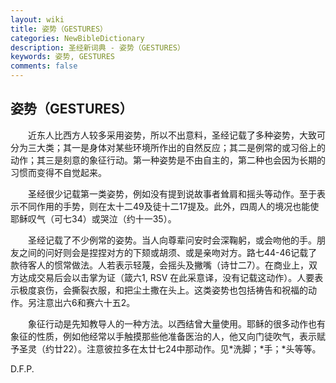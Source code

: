 ```yaml
---
layout: wiki
title: 姿势（GESTURES）
categories: NewBibleDictionary
description: 圣经新词典 - 姿势（GESTURES）
keywords: 姿势, GESTURES
comments: false
---
```


## 姿势（GESTURES）

　　近东人比西方人较多采用姿势，所以不出意料，圣经记载了多种姿势，大致可分为三大类；其一是身体对某些环境所作出的自然反应；其二是例常的或习俗上的动作；其三是刻意的象征行动。第一种姿势是不由自主的，第二种也会因为长期的习惯而变得不自觉起来。

　　圣经很少记载第一类姿势，例如没有提到说故事者耸肩和摇头等动作。至于表示不同作用的手势，则在太十二49及徒十二17提及。此外，四周人的境况也能使耶稣叹气（可七34）或哭泣（约十一35）。

　　圣经记载了不少例常的姿势。当人向尊辈问安时会深鞠躬，或会吻他的手。朋友之间的问好则会是捏捏对方的下颏或胡须、或是亲吻对方。路七44-46记载了款待客人的惯常做法。人若表示轻蔑，会摇头及撇嘴（诗廿二7）。在商业上，双方达成交易后会以击掌为证（箴六1, RSV 在此采意译，没有记载这动作）。人要表示极度哀伤，会撕裂衣服，和把尘土撒在头上。这类姿势也包括祷告和祝福的动作。另注意出六6和赛六十五2。

　　象征行动是先知教导人的一种方法。以西结曾大量使用。耶稣的很多动作也有象征的性质，例如他经常以手触摸那些他准备医治的人，他又向门徒吹气，表示赋予圣灵（约廿22）。注意彼拉多在太廿七24中那动作。见*洗脚；*手；*头等等。

D.F.P.








